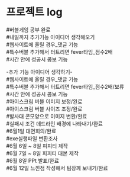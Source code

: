 <h1>프로젝트 log</h1>

#버블게임 공부 완료</br>
#내일까지 추가기능 아이디어 생각해오기</br>
#웹사이트에 올릴 경우_댓글 기능</br>
#특수버블 추가해서 터트리면 fever타임_점수2배</br>
#시간 안에 성공시 콤보 기능


-추가 기능 아이디어 생각하기-</br>
#웹사이트에 올릴 경우_댓글 기능</br>
#특수버블 추가해서 터트리면 fever타임_점수2배/보류</br>
#시간 안에 성공시 콤보 기능</br>
#아이스크림 버블 이미지 보정/완료</br>
#아이스크림 버블 사이즈 조정/완료</br>
#발사대 콘모양으로 이미지 변환/완료</br>
#실패시 조건 데드라인 배경에 나타내기/완료</br>
#6월1일 대면회의/완료</br>
#exe실행파일 변환조사</br>
#6월 6일 ~ 8일 피피티 제작</br>
#6월 7일 ~ 8일 피피티 대본 제작</br>
#6월 8일 PPt 발표/완료</br>
#6월 12일 느낀점 작성해서 팀장께 보내기/완료</br>
